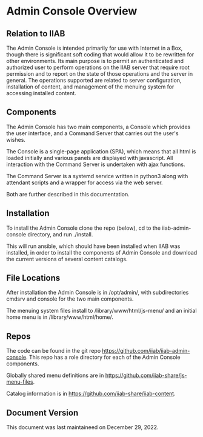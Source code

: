 # Admin Console Overview

## Relation to IIAB

The Admin Console is intended primarily for use with Internet in a Box, though there is significant soft coding that would allow it to be rewritten for other environments. Its main purpose is to permit an authenticated and authorized user to perform operations on the IIAB server that require root permission and to report on the state of those operations and the server in general. The operations supported are related to server configuration, installation of content, and management of the menuing system for accessing installed content.

## Components

The Admin Console has two main components, a Console which provides the user interface, and a Command Server that carries out the user's wishes.

The Console is a single-page application (SPA), which means that all html is loaded initially and various panels are displayed with javascript. All interaction with the Command Server is undertaken with ajax functions.

The Command Server is a systemd service written in python3 along with attendant scripts and a wrapper for access via the web server.

Both are further described in this documentation.

## Installation

To install the Admin Console clone the repo (below), cd to the iiab-admin-console directory, and run ./install.

This will run ansible, which should have been installed when IIAB was installed, in order to install the components of Admin Console and download the current versions of several content catalogs.

## File Locations

After installation the Admin Console is in /opt/admin/, with subdirectories cmdsrv and console for the two main components.

The menuing system files install to /library/www/html/js-menu/ and an initial home menu is in /library/www/html/home/.

## Repos

The code can be found in the git repo https://github.com/iiab/iiab-admin-console. This repo has a role directory for each of the Admin Console components.

Globally shared menu definitions are in https://github.com/iiab-share/js-menu-files.

Catalog information is in https://github.com/iiab-share/iiab-content.

## Document Version

This document was last maintaineed on December 29, 2022.
